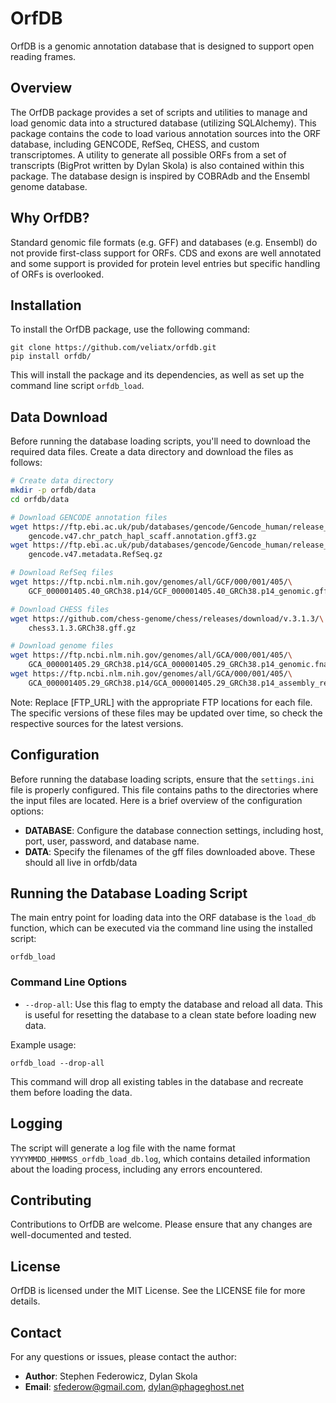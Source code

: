 # OrfDB

OrfDB is a genomic annotation database that is designed to support open reading frames. 

## Overview

The OrfDB package provides a set of scripts and utilities to manage and load genomic data into a structured database (utilizing SQLAlchemy). This package contains the code to load various annotation sources into the ORF database, including GENCODE, RefSeq, CHESS, and custom transcriptomes. A utility to generate all possible ORFs from a set of transcripts (BigProt written by Dylan Skola) is also contained within this package. The database design is inspired by COBRAdb and the Ensembl genome database.

## Why OrfDB?

Standard genomic file formats (e.g. GFF) and databases (e.g. Ensembl) do not provide first-class support for ORFs. CDS and exons are well annotated and some support is provided for protein level entries but specific handling of ORFs is overlooked.  

## Installation

To install the OrfDB package, use the following command:

```
git clone https://github.com/veliatx/orfdb.git
pip install orfdb/
```

This will install the package and its dependencies, as well as set up the command line script `orfdb_load`.

## Data Download

Before running the database loading scripts, you'll need to download the required data files. Create a data directory and download the files as follows:

```bash
# Create data directory
mkdir -p orfdb/data
cd orfdb/data

# Download GENCODE annotation files
wget https://ftp.ebi.ac.uk/pub/databases/gencode/Gencode_human/release_47/\
    gencode.v47.chr_patch_hapl_scaff.annotation.gff3.gz
wget https://ftp.ebi.ac.uk/pub/databases/gencode/Gencode_human/release_47/\
    gencode.v47.metadata.RefSeq.gz

# Download RefSeq files
wget https://ftp.ncbi.nlm.nih.gov/genomes/all/GCF/000/001/405/\
    GCF_000001405.40_GRCh38.p14/GCF_000001405.40_GRCh38.p14_genomic.gff.gz

# Download CHESS files
wget https://github.com/chess-genome/chess/releases/download/v.3.1.3/\
    chess3.1.3.GRCh38.gff.gz

# Download genome files
wget https://ftp.ncbi.nlm.nih.gov/genomes/all/GCA/000/001/405/\
    GCA_000001405.29_GRCh38.p14/GCA_000001405.29_GRCh38.p14_genomic.fna.gz
wget https://ftp.ncbi.nlm.nih.gov/genomes/all/GCA/000/001/405/\
    GCA_000001405.29_GRCh38.p14/GCA_000001405.29_GRCh38.p14_assembly_report.txt
```

Note: Replace [FTP_URL] with the appropriate FTP locations for each file. The specific versions of these files may be updated over time, so check the respective sources for the latest versions.

## Configuration

Before running the database loading scripts, ensure that the `settings.ini` file is properly configured. This file contains paths to the directories where the input files are located. Here is a brief overview of the configuration options:

- **DATABASE**: Configure the database connection settings, including host, port, user, password, and database name.
- **DATA**: Specify the filenames of the gff files downloaded above. These should all live in orfdb/data

## Running the Database Loading Script

The main entry point for loading data into the ORF database is the `load_db` function, which can be executed via the command line using the installed script:

```
orfdb_load
```

### Command Line Options

- `--drop-all`: Use this flag to empty the database and reload all data. This is useful for resetting the database to a clean state before loading new data.

Example usage:

```
orfdb_load --drop-all
```

This command will drop all existing tables in the database and recreate them before loading the data.

## Logging

The script will generate a log file with the name format `YYYYMMDD_HHMMSS_orfdb_load_db.log`, which contains detailed information about the loading process, including any errors encountered.

## Contributing

Contributions to OrfDB are welcome. Please ensure that any changes are well-documented and tested.

## License

OrfDB is licensed under the MIT License. See the LICENSE file for more details.

## Contact

For any questions or issues, please contact the author:

- **Author**: Stephen Federowicz, Dylan Skola
- **Email**: sfederow@gmail.com, dylan@phageghost.net
